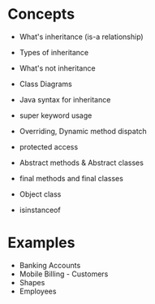 # Concepts
* What's inheritance (is-a relationship)
* Types of inheritance
* What's not inheritance
* Class Diagrams

* Java syntax for inheritance
* super keyword usage
* Overriding, Dynamic method dispatch
* protected access
* Abstract methods & Abstract classes
* final methods and final classes

* Object class
* isinstanceof

# Examples
* Banking Accounts
* Mobile Billing - Customers
* Shapes
* Employees